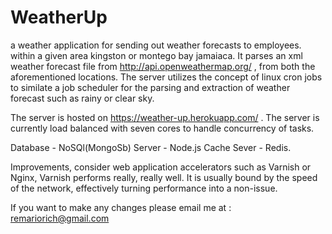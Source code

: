 # WeatherUp
a weather application for sending out weather forecasts to employees. within a given area kingston or montego bay jamaiaca. It parses an xml weather forecast file from http://api.openweathermap.org/ , from both the aforementioned locations. The server utilizes the concept of linux cron jobs to similate a job scheduler for the parsing and extraction of weather forecast such as rainy or clear sky.


The server is hosted on https://weather-up.herokuapp.com/ . The server is currently load balanced with seven cores to handle concurrency of tasks.

Database - NoSQl(MongoSb)
Server - Node.js
Cache Sever - Redis.

Improvements, consider web application accelerators such as Varnish or Nginx, Varnish performs really, really well. It is usually bound by the speed of the network, effectively turning performance into a non-issue. 


If you want to make any changes please email me at : remariorich@gmail.com



